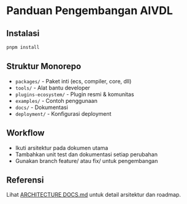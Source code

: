 # Panduan Pengembangan AIVDL

## Instalasi
```bash
pnpm install
```

## Struktur Monorepo
- `packages/` - Paket inti (ecs, compiler, core, dll)
- `tools/` - Alat bantu developer
- `plugins-ecosystem/` - Plugin resmi & komunitas
- `examples/` - Contoh penggunaan
- `docs/` - Dokumentasi
- `deployment/` - Konfigurasi deployment

## Workflow
- Ikuti arsitektur pada dokumen utama
- Tambahkan unit test dan dokumentasi setiap perubahan
- Gunakan branch feature/ atau fix/ untuk pengembangan

## Referensi
Lihat [ARCHITECTURE DOCS.md](ARCHITECTURE%20DOCS.md) untuk detail arsitektur dan roadmap.
